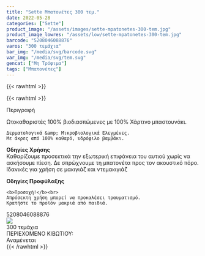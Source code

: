 ```yaml
---
title: "Sette Μπατονέτες 300 τεμ."
date: 2022-05-28
categories: ["Sette"]
product_image: "/assets/images/sette-mpatonetes-300-tem.jpg"
product_image_lowres: "/assets/low/sette-mpatonetes-300-tem.jpg"
barcode: "5208046088876"
varos: "300 τεμάχια"
bar_img: "/media/svg/barcode.svg"
var_img: "/media/svg/tem.svg"
gencat: ["Μη Τρόφιμα"]
tags: ["Μπατονέτες"]
---
```

{{< rawhtml >}}

{{< rawhtml >}}

<div class="product">
    <div id="sistatika">Περιγραφή</div>
 

   <p>
        Ωτοκαθαριστές 100% βιοδιασπώμενες με 100% Χάρτινο μπαστουνάκι.
    
    Δερματολογικά &amp; Μικροβιολογικά Ελεγμένες.
    Με άκρες από 100% καθαρό, υδρόφιλο βαμβάκι.
   </p>


<p>
    <b>Οδηγίες Χρήσης</b><br>
    Καθαρίζουμε προσεκτικά την εξωτερική επιφάνεια του αυτιού χωρίς να ασκήσουμε πίεση.
    Δε σπρώχνουμε τη μπατονέτα προς τον ακουστικό πόρο.
    Ιδανικές για χρήση σε μακιγιάζ και ντεμακιγιάζ
</p>

<div class="sred sp1015"> <b>Οδηγίες Προφύλαξης</b></div>
<div class="seee sp15">
   
    <b>Προσοχή!</b><br>
    Απρόσεκτη χρήση μπορεί να προκαλέσει τραυματισμό.
    Κρατήστε το προϊόν μακριά από παιδιά.
</div>
<p></p>
    <div id="barcode">
        <div id="barimage1"></div><span id="bartext">5208046088876</span>
    </div>
    <div id="varos">
        <div id="varosimage" style="margin:0"><img src="/media/svg/tem.svg"></div><span id="varostext">300 τεμάχια</span>
    </div>
    <div id="kivotio">ΠΕΡΙΕΧΟΜΕΝΟ ΚΙΒΩΤΙΟΥ:<br>Αναμένεται</div>
    <div class="pimg"></div>
</div>
{{< /rawhtml >}}



